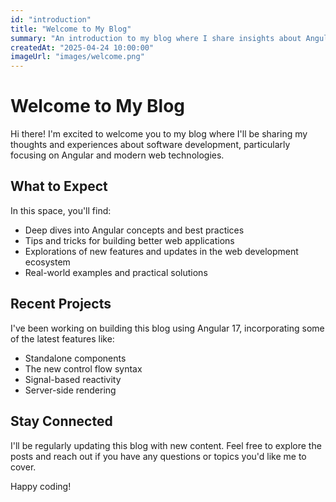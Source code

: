```yaml
---
id: "introduction"
title: "Welcome to My Blog"
summary: "An introduction to my blog where I share insights about Angular and modern web development, featuring latest Angular 17 features and best practices."
createdAt: "2025-04-24 10:00:00"
imageUrl: "images/welcome.png"
---
```


# Welcome to My Blog

Hi there! I'm excited to welcome you to my blog where I'll be sharing my thoughts and experiences about software development, particularly focusing on Angular and modern web technologies.

## What to Expect

In this space, you'll find:
- Deep dives into Angular concepts and best practices
- Tips and tricks for building better web applications
- Explorations of new features and updates in the web development ecosystem
- Real-world examples and practical solutions

## Recent Projects

I've been working on building this blog using Angular 17, incorporating some of the latest features like:
- Standalone components
- The new control flow syntax
- Signal-based reactivity
- Server-side rendering

## Stay Connected

I'll be regularly updating this blog with new content. Feel free to explore the posts and reach out if you have any questions or topics you'd like me to cover.

Happy coding!
